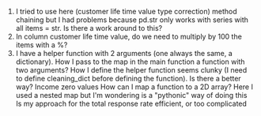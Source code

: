 1. I tried to use here (customer life time value type correction) method chaining but I had problems because pd.str only works with series with all items = str. Is there a work around to this?
2. In column customer life time value, do we need to multiply by 100 the items with a %?
3. I have a helper function with 2 arguments (one always the same, a dictionary). How I pass to the map in the main function a function with two arguments?
How I define the helper function seems clunky (I need to define cleaning_dict before defining the function). Is there a better way?
Income zero values
How can I map a function to a 2D array? Here I used a nested map but I'm wondering is a "pythonic" way of doing this
Is my approach for the total response rate efficient, or too complicated

